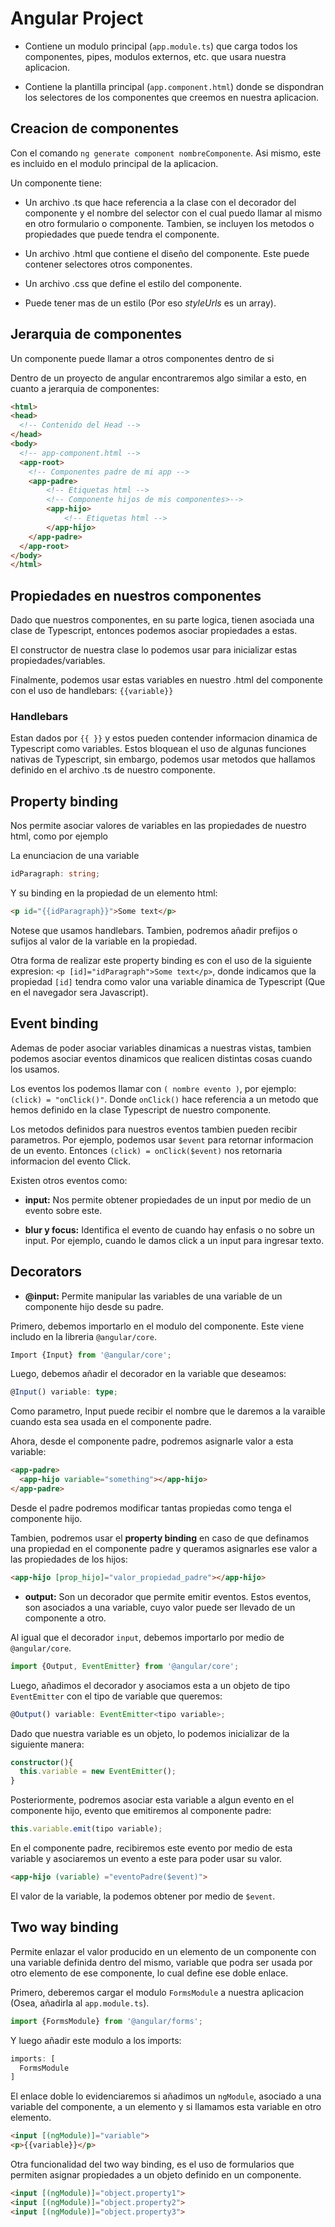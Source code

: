 # Angular Project

- Contiene un modulo principal (`app.module.ts`) que carga todos los componentes, pipes, modulos externos, etc. que usara nuestra aplicacion.

- Contiene la plantilla principal (`app.component.html`) donde se dispondran los selectores de los componentes que creemos en nuestra aplicacion.

## Creacion de componentes

Con el comando `ng generate component nombreComponente`. Asi mismo, este es incluido en el modulo principal de la aplicacion.

Un componente tiene:

- Un archivo .ts que hace referencia a la clase con el decorador del componente y el nombre del selector con el cual puedo llamar al mismo en otro formulario o componente. Tambien, se incluyen los metodos o propiedades que puede tendra el componente.

- Un archivo .html que contiene el diseño del componente. Este puede contener selectores otros componentes.

- Un archivo .css que define el estilo del componente.

- Puede tener mas de un estilo (Por eso *styleUrls* es un array).

## Jerarquia de componentes

Un componente puede llamar a otros componentes dentro de si

Dentro de un proyecto de angular encontraremos algo similar a esto, en cuanto a jerarquia de componentes:

```html
<html>
<head>
  <!-- Contenido del Head -->
</head>
<body>
  <!-- app-component.html -->
  <app-root>
    <!-- Componentes padre de mi app -->
    <app-padre>
        <!-- Etiquetas html -->
        <!-- Componente hijos de mis componentes>-->
        <app-hijo>
            <!-- Etiquetas html -->
        </app-hijo>
    </app-padre>
  </app-root>
</body>
</html>
```

## Propiedades en nuestros componentes

Dado que nuestros componentes, en su parte logica, tienen asociada una clase de Typescript, entonces podemos asociar propiedades a estas.

El constructor de nuestra clase lo podemos usar para inicializar estas propiedades/variables.

Finalmente, podemos usar estas variables en nuestro .html del componente con el uso de handlebars: `{{variable}}`

### Handlebars

Estan dados por `{{ }}`  y estos pueden contender informacion dinamica de Typescript como variables. Estos bloquean el uso de algunas funciones nativas de Typescript, sin embargo, podemos usar metodos que hallamos definido en el archivo .ts de nuestro componente.

## Property binding

Nos permite asociar valores de variables en las propiedades de nuestro html, como por ejemplo

La enunciacion de una variable

```typescript
idParagraph: string;
```

Y su binding en la propiedad de un elemento html:

```html
<p id="{{idParagraph}}">Some text</p>
```

Notese que usamos handlebars. Tambien, podremos añadir prefijos o sufijos al valor de la variable en la propiedad.

Otra forma de realizar este property binding es con el uso de la siguiente expresion: `<p [id]="idParagraph">Some text</p>`, donde indicamos que la propiedad `[id]` tendra como valor una variable dinamica de Typescript (Que en el navegador sera Javascript).

## Event binding

Ademas de poder asociar variables dinamicas a nuestras vistas, tambien podemos asociar eventos dinamicos que realicen distintas cosas cuando los usamos.

Los eventos los podemos llamar con `( nombre evento )`, por ejemplo: `(click) = "onClick()"`. Donde `onClick()` hace referencia a un metodo que hemos definido en la clase Typescript de nuestro componente.

Los metodos definidos para nuestros eventos tambien pueden recibir parametros. Por ejemplo, podemos usar `$event` para retornar informacion de un evento. Entonces `(click) = onClick($event)` nos retornaria informacion del evento Click.

Existen otros eventos como:

- **input:** Nos permite obtener propiedades de un input por medio de un evento sobre este.

- **blur y focus:** Identifica el evento de cuando hay enfasis o no sobre un input. Por ejemplo, cuando le damos click a un input para ingresar texto.

## Decorators

- **@input:** Permite manipular las variables de una variable de un componente hijo desde su padre.

Primero, debemos importarlo en el modulo del componente. Este viene includo en la libreria `@angular/core`.

```typescript
Import {Input} from '@angular/core';
```

Luego, debemos añadir el decorador en la variable que deseamos:

```typescript
@Input() variable: type;
```

Como parametro, Input puede recibir el nombre que le daremos a la varaible cuando esta sea usada en el componente padre.

Ahora, desde el componente padre, podremos asignarle valor a esta variable:

```html
<app-padre>
  <app-hijo variable="something"></app-hijo>
</app-padre>
```

Desde el padre podremos modificar tantas propiedas como tenga el componente hijo.

Tambien, podremos usar el **property binding** en caso de que definamos una propiedad en el componente padre y queramos asignarles ese valor a las propiedades de los hijos:

```html
<app-hijo [prop_hijo]="valor_propiedad_padre"></app-hijo>
```

- **output:** Son un decorador que permite emitir eventos. Estos eventos, son asociados a una variable, cuyo valor puede ser llevado de un componente a otro.

Al igual que el decorador `input`, debemos importarlo por medio de `@angular/core`.

```typescript
import {Output, EventEmitter} from '@angular/core';
```

Luego, añadimos el decorador y asociamos esta a un objeto de tipo `EventEmitter` con el tipo de variable que queremos:

```typescript
@Output() variable: EventEmitter<tipo variable>;
```

Dado que nuestra variable es un objeto, lo podemos inicializar de la siguiente manera:

```typescript
constructor(){
  this.variable = new EventEmitter();
}
```

Posteriormente, podremos asociar esta variable a algun evento en el componente hijo, evento que emitiremos al componente padre:

```typescript
this.variable.emit(tipo variable);
```

En el componente padre, recibiremos este evento por medio de esta variable y asociaremos un evento a este para poder usar su valor.

```html
<app-hijo (variable) ="eventoPadre($event)">
```

El valor de la variable, la podemos obtener por medio de `$event`.

## Two way binding

Permite enlazar el valor producido en un elemento de un componente con una variable definida dentro del mismo, variable que podra ser usada por otro elemento de ese componente, lo cual define ese doble enlace.

Primero, deberemos cargar el modulo `FormsModule` a nuestra aplicacion (Osea, añadirla al `app.module.ts`).

```typescript
import {FormsModule} from '@angular/forms';
```

Y luego añadir este modulo a los imports:

```typescript
imports: [
  FormsModule
]
```

El enlace doble lo evidenciaremos si añadimos un `ngModule`, asociado a una variable del componente, a un elemento y si llamamos esta variable en otro elemento.

```html
<input [(ngModule)]="variable">
<p>{{variable}}</p>
```

Otra funcionalidad del two way binding, es el uso de formularios que permiten asignar propiedades a un objeto definido en un componente.

```html
<input [(ngModule)]="object.property1">
<input [(ngModule)]="object.property2">
<input [(ngModule)]="object.property3">
```
